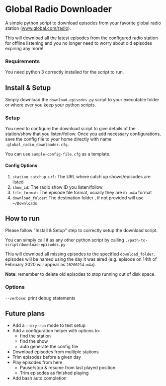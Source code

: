 Global Radio Downloader
===

A simple python script to download episodes from your favorite global radio station (www.global.com/radio).

This will download all the latest episodes from the configured radio station for offline listening and you no longer
need to worry about old episodes expiring any more!


### Requirements
You need python 3 correctly installed for the script to run.


## Install & Setup
Simply download the `download-episodes.py` script to your executable folder or where ever you keep your 
python scripts.


### Setup
You need to configure the download script to give details of the station/show that you listen/follow. Once you 
add necessary configurations, save the config file to your home directly with name `.global_radio_downloader.cfg`. 

You can use `sample-config-file.cfg` as a template.

#### Config Options
1. `station_catchup_url`: The URL where catch up shows/episodes are listed
2. `show_id`: The radio show ID you listen/follow
3. `file_format`: The episode file format, usually they are in `.m4a` format
4. `download_folder`: The destination folder , if not provided will use `~/Downloads`


## How to run
Please follow "Install & Setup" step to correctly setup the download script.

You can simply call it as any other python script by calling `./path-to-script/download-episodes.py`

This will download all missing episodes to the specified `download_folder`, episodes will be named using the day
it was aired (e.g. episode on 14th of February 2020 will appear as `20200214.m4a`).

**Note**: remember to delete old episodes to stop running out of disk space.


### Options
`--verbose`: print debug statements


## Future plans
- Add a `--dry-run` mode to test setup
- Add a configuration helper with options to:
    - find the station
    - find the show 
    - auto generate the config file
- Download episodes from multiple stations
- Trim episodes before a given day
- Play episodes from here
    - Pause/stop & resume from last played position
    - Trim episodes as finished playing
- Add bash auto completion



